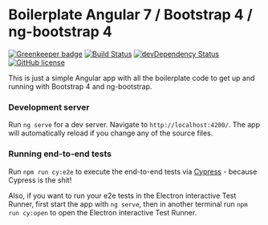 # Boilerplate Angular 7 / Bootstrap 4 / ng-bootstrap 4

[![Greenkeeper badge](https://badges.greenkeeper.io/teddest/angular-bootstrap-starter.svg)](https://greenkeeper.io/)
[![Build Status](https://travis-ci.org/teddest/angular-bootstrap-starter.svg?branch=master)](https://travis-ci.org/teddest/angular-bootstrap-starter)
[![devDependency Status](https://david-dm.org/teddest/angular-bootstrap-starter.svg?branch=master)](https://david-dm.org/teddest/angular-bootstrap-starter#info=devDependencies)
[![GitHub license](https://img.shields.io/badge/license-MIT-blue.svg)](https://github.com/teddest/angular-bootstrap-starter/blob/master/LICENSE)

This is just a simple Angular app with all the boilerplate code to get up and running with Bootstrap 4 and ng-bootstrap.

### Development server

Run `ng serve` for a dev server. Navigate to `http://localhost:4200/`. The app will automatically reload if you change any of the source files.

### Running end-to-end tests

Run `npm run cy:e2e` to execute the end-to-end tests via [Cypress](https://github.com/cypress-io/cypress/) - because Cypress is the shit!

Also, if you want to run your e2e tests in the Electron interactive Test Runner, first start the app with `ng serve`, then in another terminal run `npm run cy:open` to open the Electron interactive Test Runner.
